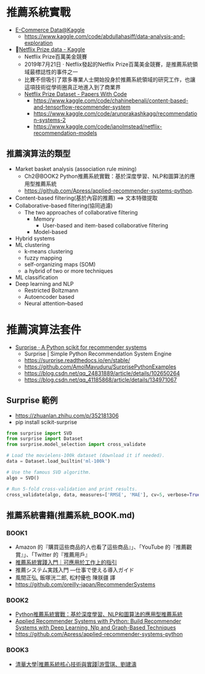 # 推薦系統實戰
- [E-Commerce Data@Kaggle](https://www.kaggle.com/datasets/carrie1/ecommerce-data)
  - https://www.kaggle.com/code/abdullahasiff/data-analysis-and-exploration 
- 🎥[Netflix Prize data - Kaggle](https://www.kaggle.com/datasets/netflix-inc/netflix-prize-data)
  - Netflix Prize百萬美金競賽
  - 2019年7月21日 · Netflix發起的Netflix Prize百萬美金競賽，是推薦系統領域最標誌性的事件之一
  - 比賽不但吸引了眾多專業人士開始投身於推薦系統領域的研究工作，也讓這項技術從學術圈真正地進入到了商業界
  - [Netflix Prize Dataset - Papers With Code](https://paperswithcode.com/dataset/netflix-prize)
    - https://www.kaggle.com/code/chahinebenali/content-based-and-tensorflow-recommender-system
    - https://www.kaggle.com/code/arunprakashkagg/recommendation-systems-2
    - https://www.kaggle.com/code/ianolmstead/netflix-recommendation-models

## 推薦演算法的類型
- Market basket analysis (association rule mining)
  - Ch2@BOOK2 Python推薦系統實戰：基於深度學習、NLP和圖算法的應用型推薦系統
  - https://github.com/Apress/applied-recommender-systems-python. 
- Content-based filtering(基於內容的推薦) ==> 文本特徵提取
- Collaborative-based filtering(協同過濾)
  - The two approaches of collaborative filtering
    - Memory
      - User-based and item-based collaborative filtering
    - Model-based 
- Hybrid systems
- ML clustering 
  - k-means clustering
  - fuzzy mapping
  - self-organizing maps (SOM)
  - a hybrid of two or more techniques
- ML classification
- Deep learning and NLP
  - Restricted Boltzmann
  - Autoencoder based
  - Neural attention–based


# 推薦演算法套件
- [Surprise · A Python scikit for recommender systems](https://surpriselib.com/)
  - Surprise | Simple Python RecommendatIon System Engine
  - https://surprise.readthedocs.io/en/stable/
  - https://github.com/AmolMavuduru/SurprisePythonExamples
  - https://blog.csdn.net/qq_24831889/article/details/102650264
  - https://blog.csdn.net/qq_41185868/article/details/134971067

## Surprise 範例
- https://zhuanlan.zhihu.com/p/352181306
- pip install scikit-surprise
```python
from surprise import SVD
from surprise import Dataset
from surprise.model_selection import cross_validate

# Load the movielens-100k dataset (download it if needed).
data = Dataset.load_builtin('ml-100k')

# Use the famous SVD algorithm.
algo = SVD()

# Run 5-fold cross-validation and print results.
cross_validate(algo, data, measures=['RMSE', 'MAE'], cv=5, verbose=True)
```
## 推薦系統書籍(推薦系統_BOOK.md)
### BOOK1
- Amazon 的『購買這些商品的人也看了這些商品』」、「YouTube 的『推薦觀賞』」、「Twitter 的『推薦用戶』
- [推薦系統實踐入門｜可應用於工作上的指引](https://www.tenlong.com.tw/products/9786263247802?list_name=lv)
- 推薦システム実践入門 ―仕事で使える導入ガイド
- 風間正弘, 飯塚洸二郎, 松村優也 陳朕疆 譯
- https://github.com/oreilly-japan/RecommenderSystems

### BOOK2
- [Python推薦系統實戰：基於深度學習、NLP和圖算法的應用型推薦系統](https://www.tenlong.com.tw/products/9787302657408?list_name=lv)
- [Applied Recommender Systems with Python: Build Recommender Systems with Deep Learning, Nlp and Graph-Based Techniques](https://learning.oreilly.com/library/view/applied-recommender-systems/9781484289549/)
- https://github.com/Apress/applied-recommender-systems-python

### BOOK3
- [清華大學|推薦系統核心技術與實踐|游雪琪、劉建濤](https://www.tenlong.com.tw/products/9787302681946?list_name=srh)
